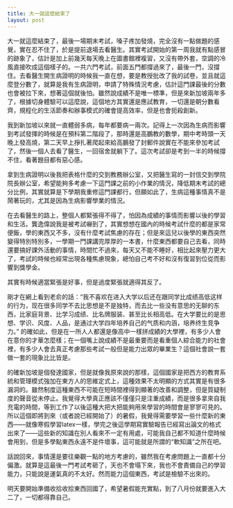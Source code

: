 ```yaml
---
title: 大一就這麼結束了
layout: post
---
```


大一就這麼結束了，最後一場期末考試，嗓子疼加發燒，完全沒有一點做題的感覺，實在忍不住了，於是提前退場去看醫生。其實考試開始的第一周我就有點感冒的跡象了，估計是加上前幾天每天晚上在圖書館裡複習，又沒有帶外套，空調的冷風直接吹成這個樣子的。一共六門考試，前面五門都撐過來了，最後一門，沒撐住。去看醫生開生病證明的時候我一直在想，要是教授批改了我的試卷，並且就這麼登分數了，就算是我有生病證明，申請了特殊情況考慮，估計這門課最後的分數也會被拉下來，想著這個就後怕。雖然說成績不是唯一標準，但是來新加坡兩年多了，根據切身體驗可以這麼說，這個地方其實還是應試教育，一切還是朝分數看齊，規程化的生活節奏和辦事模式的確會提高效率，但是也會扼殺創新。

我到新加坡以來就一直體弱多病，每年都要病一兩次。記得上一次因為生病而影響到考試發揮的時候是在預科第二階段了，那時還是高鵬教的數學，期中考時頭一天晚上發高燒，第二天早上掙扎著爬起來給高鵬發了封郵件說實在不能來參加考試了，然後一個人去看了醫生，一回宿舍就躺下了。這次考試卻是考到一半的時候撐不住，看著題目都有惡心感。

拿到生病證明以後我把表格什麼的交到教務辦公室，又把醫生寫的一封信交到學院院長辦公室，希望能夠多考慮一下這門課之前的小作業的情況，降低期末考試的總分比例，其實就算是下學期我重修這門課都行，但願如此了，生病這種事情真不是鬧著玩的，尤其是因為生病影響學業的情況。

在去看醫生的路上，整個人都緊張得不得了，怕因為成績的事情而影響以後的學習和生活。龔逸偉說我是被考試嚇到了，其實想想在國內的時候考試什麼的都是家常便飯，學的東西又不多，沒有什麼考試焦慮的存在；但是來這兒以後學的東西突然變得特別特別多，一學期一門課講完厚厚的一本書，什麼東西都要自己去看，同時還要搞好課外活動的事情，時間忙不過來，每天又不能不睡好，相比起來壓力更大了，考試的時候也經常出現各種焦慮現象，總怕自己考不好和沒有復習到位從而影響到獎學金。

其實有時候適當緊張是好事，但是過度緊張就適得其反了。

剛才在網上看到老俞的話：“我不喜欢在进入大学以后还在跟同学比成绩高低这样的行为，现在很多同学不去比思想是不是独特，而去比一些没有意思的无聊的东西，比家庭背景、比学习成绩、比名牌服装、甚至比长相高低。在大学要比的是思想、学识、风度、人品，是通过大学四年培养自己的气质和内涵，培养终生竞争力。” 的確如此，但是在一所人人都還是像高中一樣拼成績的大學裡，有多少人會在意你的才華怎麼樣；在一個嘴上說成績不是最重要而是看重個人綜合能力的社會裡，有多少人會去真正考慮那些考試一般但是能力出眾的畢業生？這個社會說一套做一套的現象比比皆是。

的確新加坡是個發達國家，但是就像我原來說的那樣，這個國家是把西方的教育系統和管理模式強加在東方人的思維定式上，這種效果不太明顯的方式其實是有很多漏洞的。雖然制度這種東西不可能在短時間裡得到顯著的改善和調整，但是質疑制度的聲音從未停止。我覺得大學真正應該不僅僅只是注重成績，而是很多拿來自我充電的時間，等到工作了以後這種大把大把能夠用來學習的時間會是寥寥可見的。所以這個即將到來（或者說已經開始了）的暑假，我覺得需要學習一些什麼新的東西——就像寒假學習latex一樣，學完之後這學期寫實驗報告已經寫出論文的格式出來了——這些新的知識在別人看來不一定有用處，可能我自己都不知道什麼時候會用到，但是多學點東西永遠不是件壞事，這可能就是所謂的“軟知識”之所在吧。

話說回來，事情還是要往樂觀一點的地方考慮的，雖然我在考慮問題上一直都十分偏激。就算是這最後一門考試考砸了，天也不會塌下來，我也不會責備自己的學習能力，只能說是運氣真的不太好。然而能力這個東西，考試是檢驗不出來的。

明天要開始準備收拾收拾東西回國了，希望暑假能充實點，到了八月份就要進入大二了，一切都得靠自己。